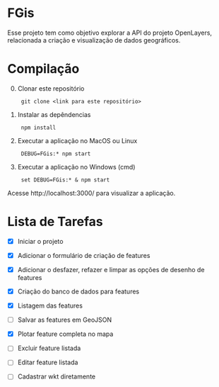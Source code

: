 FGis
======

Esse projeto tem como objetivo explorar a API do projeto OpenLayers, relacionada a criação e visualização de 
dados geográficos.

Compilação
==========

0. Clonar este repositório

        git clone <link para este repositório>

1. Instalar as depêndencias 

        npm install

2. Executar a aplicação no MacOS ou Linux

        DEBUG=FGis:* npm start

3. Executar a aplicação no Windows (cmd)

        set DEBUG=FGis:* & npm start
        
Acesse  http://localhost:3000/ para visualizar a aplicação.

Lista de Tarefas
===========================================

- [x] Iniciar o projeto
- [x] Adicionar o formulário de criação de features
- [x] Adicionar o desfazer, refazer e limpar as opções de desenho de features
- [x] Criação do banco de dados para features
- [x] Listagem das features
- [ ] Salvar as features em GeoJSON
- [x] Plotar feature completa no mapa
- [ ] Excluir feature listada
- [ ] Editar feature listada
- [ ] Cadastrar wkt diretamente 

